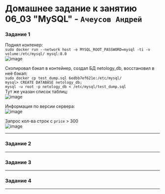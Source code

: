 # Домашнее задание к занятию  06_03 "MySQL" - `Ачеусов Андрей`

### Задание 1

Поднял контенер:  
`sudo docker run --network host -e MYSQL_ROOT_PASSWORD=mysql -ti -v volume:/etc/mysql/ mysql:8.0`  
![image](https://github.com/AndrewAche/HW_ALL/assets/121398221/f6abee34-2605-4dac-8509-9458c1d4b832)  

Скопировал бэкап в контейнер, создал БД netology_db, восстановил в неё бэкап:  
`sudo docker cp test_dump.sql 6edbb7ef621e:/etc/mysql/`  
`mysql> CREATE DATABASE netology_db;`  
`mysql -u root -p netology_db < /etc/mysql/test_dump.sql`  
Тут же указан список таблиц:  
![image](https://github.com/AndrewAche/HW_ALL/assets/121398221/5b46619f-bac1-4e22-aa82-a214420c70d3)  


Информация по версии сервера:  
![image](https://github.com/AndrewAche/HW_ALL/assets/121398221/20552d02-406d-4f9e-b78a-3911a11c9003)


Запрос кол-ва строк с `price` > 300  
![image](https://github.com/AndrewAche/HW_ALL/assets/121398221/9d35ac68-21fc-4f2e-bad5-a74863ff7100)



---



### Задание 2



---



### Задание 3



---



### Задание 4



---
